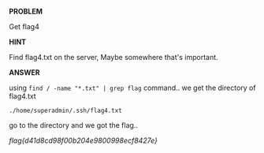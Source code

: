 __PROBLEM__

Get flag4

__HINT__

Find flag4.txt on the server, Maybe somewhere that's important.

__ANSWER__

using `find / -name "*.txt" | grep flag` command.. we get the directory of flag4.txt 

`./home/superadmin/.ssh/flag4.txt`

go to the directory and we got the flag..

_flag{d41d8cd98f00b204e9800998ecf8427e}_
